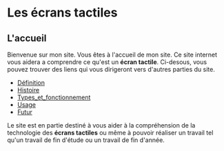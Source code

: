 # Les écrans tactiles
## L'accueil
Bienvenue sur mon site. Vous êtes à l'accueil de mon site. Ce site internet vous aidera a comprendre ce qu'est un **écran tactile**. Ci-desous, vous pouvez trouver des liens qui vous dirigeront vers d'autres parties du site.

- [Définition](definition.md)
- [Histoire](histoire.md)
- [Types_et_fonctionnement](types.md)
- [Usage](usage.md)
- [Futur](futur.md)

Le site est en partie destiné à vous aider à la compréhension de la technologie des **écrans tactiles** ou même à pouvoir réaliser un travail tel qu'un travail de fin d'étude ou un travail de fin d'année.
